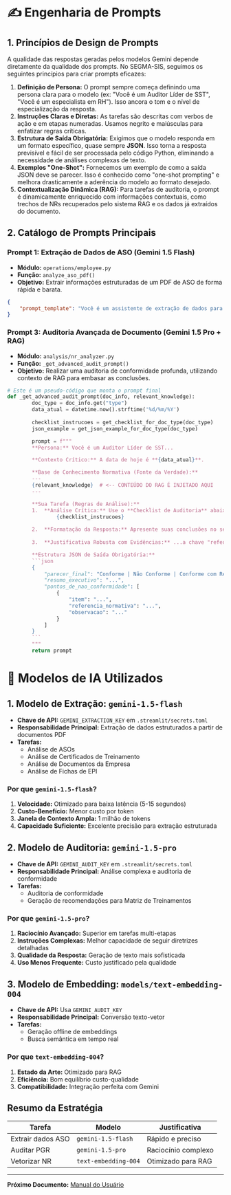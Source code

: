 # ✍️ Engenharia de Prompts

## 1. Princípios de Design de Prompts

A qualidade das respostas geradas pelos modelos Gemini depende diretamente da qualidade dos prompts. No SEGMA-SIS, seguimos os seguintes princípios para criar prompts eficazes:

1. **Definição de Persona:** O prompt sempre começa definindo uma persona clara para o modelo (ex: "Você é um Auditor Líder de SST", "Você é um especialista em RH"). Isso ancora o tom e o nível de especialização da resposta.
2. **Instruções Claras e Diretas:** As tarefas são descritas com verbos de ação e em etapas numeradas. Usamos negrito e maiúsculas para enfatizar regras críticas.
3. **Estrutura de Saída Obrigatória:** Exigimos que o modelo responda em um formato específico, quase sempre **JSON**. Isso torna a resposta previsível e fácil de ser processada pelo código Python, eliminando a necessidade de análises complexas de texto.
4. **Exemplos "One-Shot":** Fornecemos um exemplo de como a saída JSON deve se parecer. Isso é conhecido como "one-shot prompting" e melhora drasticamente a aderência do modelo ao formato desejado.
5. **Contextualização Dinâmica (RAG):** Para tarefas de auditoria, o prompt é dinamicamente enriquecido com informações contextuais, como trechos de NRs recuperados pelo sistema RAG e os dados já extraídos do documento.

## 2. Catálogo de Prompts Principais

### Prompt 1: Extração de Dados de ASO (Gemini 1.5 Flash)

- **Módulo:** `operations/employee.py`
- **Função:** `analyze_aso_pdf()`
- **Objetivo:** Extrair informações estruturadas de um PDF de ASO de forma rápida e barata.

```json
{
    "prompt_template": "Você é um assistente de extração de dados para documentos de Saúde e Segurança do Trabalho. Sua tarefa é analisar o ASO em PDF e extrair as informações abaixo.\nREGRAS OBRIGATÓRIAS:\n1. Responda APENAS com um bloco de código JSON válido. Não inclua a palavra 'json' ou qualquer outro texto antes ou depois do bloco JSON.\n2. Para todas as chaves de data, use ESTRITAMENTE o formato DD/MM/AAAA.\n3. Se uma informação não for encontrada de forma clara e inequívoca, o valor da chave correspondente no JSON deve ser null.\n4. IMPORTANTE: Os valores das chaves no JSON NÃO DEVEM conter o nome da chave. ERRADO: \"cargo\": \"Cargo: Operador\" CORRETO: \"cargo\": \"Operador\"\nJSON a ser preenchido:\n\n{\n  \"data_aso\": \"A data de emissão ou realização do exame clínico. Formato: DD/MM/AAAA.\",\n  \"vencimento_aso\": \"A data de vencimento explícita no ASO, se houver. Formato: DD/MM/AAAA.\",\n  \"riscos\": \"Uma string contendo os riscos ocupacionais listados, separados por vírgula.\",\n  \"cargo\": \"O cargo ou função do trabalhador.\",\n  \"tipo_aso\": \"O tipo de exame. Identifique como um dos seguintes: 'Admissional', 'Periódico', 'Demissional', 'Mudança de Risco', 'Retorno ao Trabalho', 'Monitoramento Pontual'.\"\n}\n"
}
```

### Prompt 3: Auditoria Avançada de Documento (Gemini 1.5 Pro + RAG)

- **Módulo:** `analysis/nr_analyzer.py`
- **Função:** `_get_advanced_audit_prompt()`
- **Objetivo:** Realizar uma auditoria de conformidade profunda, utilizando contexto de RAG para embasar as conclusões.

```python
# Este é um pseudo-código que monta o prompt final
def _get_advanced_audit_prompt(doc_info, relevant_knowledge):
        doc_type = doc_info.get("type")
        data_atual = datetime.now().strftime('%d/%m/%Y')
        
        checklist_instrucoes = get_checklist_for_doc_type(doc_type)
        json_example = get_json_example_for_doc_type(doc_type)

        prompt = f"""
        **Persona:** Você é um Auditor Líder de SST...

        **Contexto Crítico:** A data de hoje é **{data_atual}**.

        **Base de Conhecimento Normativa (Fonte da Verdade):**
        ---
        {relevant_knowledge}  # <-- CONTEÚDO DO RAG É INJETADO AQUI
        ---

        **Sua Tarefa (Regras de Análise):**
        1.  **Análise Crítica:** Use o **Checklist de Auditoria** abaixo...
                {checklist_instrucoes}
        
        2.  **Formatação da Resposta:** Apresente suas conclusões no seguinte formato JSON ESTRITO.
        
        3.  **Justificativa Robusta com Evidências:** ...a chave "referencia_normativa" DEVE ser preenchida com o item encontrado na **'Base de Conhecimento Normativa'**...

        **Estrutura JSON de Saída Obrigatória:**
        ```json
        {
            "parecer_final": "Conforme | Não Conforme | Conforme com Ressalvas",
            "resumo_executivo": "...",
            "pontos_de_nao_conformidade": [
                {
                    "item": "...",
                    "referencia_normativa": "...",
                    "observacao": "..."
                }
            ]
        }
        ```
        """
        return prompt
```

# 🤖 Modelos de IA Utilizados

## 1. Modelo de Extração: `gemini-1.5-flash`

- **Chave de API:** `GEMINI_EXTRACTION_KEY` em `.streamlit/secrets.toml`
- **Responsabilidade Principal:** Extração de dados estruturados a partir de documentos PDF
- **Tarefas:**
    - Análise de ASOs
    - Análise de Certificados de Treinamento
    - Análise de Documentos da Empresa
    - Análise de Fichas de EPI

### Por que `gemini-1.5-flash`?

1. **Velocidade:** Otimizado para baixa latência (5-15 segundos)
2. **Custo-Benefício:** Menor custo por token
3. **Janela de Contexto Ampla:** 1 milhão de tokens
4. **Capacidade Suficiente:** Excelente precisão para extração estruturada

## 2. Modelo de Auditoria: `gemini-1.5-pro`

- **Chave de API:** `GEMINI_AUDIT_KEY` em `.streamlit/secrets.toml`
- **Responsabilidade Principal:** Análise complexa e auditoria de conformidade
- **Tarefas:**
    - Auditoria de conformidade
    - Geração de recomendações para Matriz de Treinamentos

### Por que `gemini-1.5-pro`?

1. **Raciocínio Avançado:** Superior em tarefas multi-etapas
2. **Instruções Complexas:** Melhor capacidade de seguir diretrizes detalhadas
3. **Qualidade da Resposta:** Geração de texto mais sofisticada
4. **Uso Menos Frequente:** Custo justificado pela qualidade

## 3. Modelo de Embedding: `models/text-embedding-004`

- **Chave de API:** Usa `GEMINI_AUDIT_KEY`
- **Responsabilidade Principal:** Conversão texto-vetor
- **Tarefas:**
    - Geração offline de embeddings
    - Busca semântica em tempo real

### Por que `text-embedding-004`?

1. **Estado da Arte:** Otimizado para RAG
2. **Eficiência:** Bom equilíbrio custo-qualidade
3. **Compatibilidade:** Integração perfeita com Gemini

## Resumo da Estratégia

| Tarefa | Modelo | Justificativa |
|--------|--------|---------------|
| Extrair dados ASO | `gemini-1.5-flash` | Rápido e preciso |
| Auditar PGR | `gemini-1.5-pro` | Raciocínio complexo |
| Vetorizar NR | `text-embedding-004` | Otimizado para RAG |

---
**Próximo Documento:** [Manual do Usuário](./USER_MANUAL.md)
